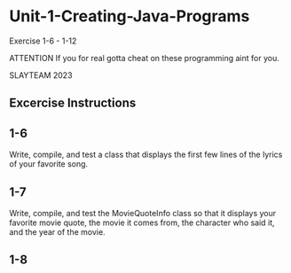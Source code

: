 # Unit-1-Creating-Java-Programs
Exercise 1-6 - 1-12

ATTENTION
If you for real gotta cheat on these programming aint for you.

SLAYTEAM 2023

Excercise Instructions
---------------------------------------------------------------
1-6
--
Write, compile, and test a class that displays the first few lines of the lyrics of your favorite song.

1-7
--
Write, compile, and test the MovieQuoteInfo class so that it displays your favorite movie quote, the movie it comes from, the character who said it, and the year of the movie.

1-8
--

